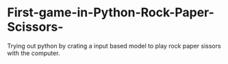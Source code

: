 # First-game-in-Python-Rock-Paper-Scissors-
Trying out python by crating a input based model to play rock paper sissors with the computer. 

